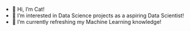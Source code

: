 - 👋 Hi, I’m Cat!
- 👀 I’m interested in Data Science projects as a aspiring Data Scientist!
- 🌱 I’m currently refreshing my Machine Learning knowledge!

<!---
BartelsC/BartelsC is a ✨ special ✨ repository because its `README.md` (this file) appears on your GitHub profile.
You can click the Preview link to take a look at your changes.
--->
